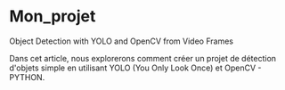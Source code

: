 # Mon_projet
Object Detection with YOLO and OpenCV from Video Frames

Dans cet article, nous explorerons comment créer un projet de détection d'objets simple en utilisant YOLO (You Only Look Once) et OpenCV - PYTHON.
